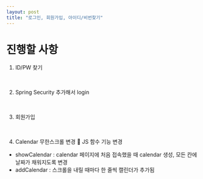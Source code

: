 ```yaml
---
layout: post
title: "로그인, 회원가입, 아이디/비번찾기"
---
```


# 진행할 사항
1. ID/PW 찾기

<br>

2. Spring Security 추가해서 login

<br>

3. 회원가입

<br>

4. Calendar 무한스크롤 변경
📌 JS 함수 기능 변경  
- showCalendar : calendar 페이지에 처음 접속했을 때 calendar 생성, 모든 칸에 날짜가 채워지도록 변경  
- addCalendar : 스크롤을 내릴 때마다 한 줄씩 캘린더가 추가됨  
